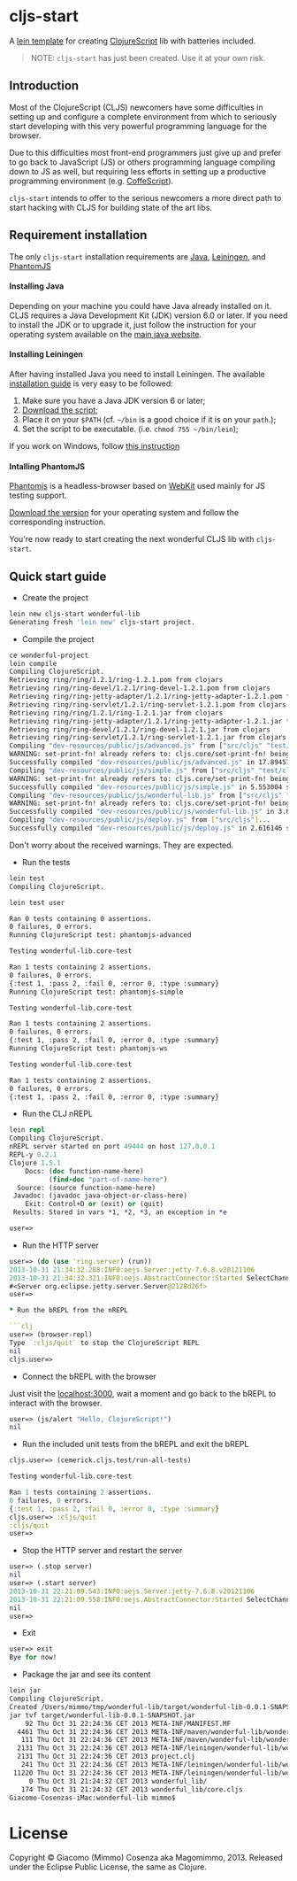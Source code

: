 # cljs-start

A [lein template][1] for creating [ClojureScript][2] lib with
batteries included.

> NOTE: `cljs-start` has just been created. Use it at your own risk.

## Introduction

Most of the ClojureScript (CLJS) newcomers have some difficulties in
setting up and configure a complete environment from which to
seriously start developing with this very powerful programming
language for the browser.

Due to this difficulties most front-end programmers just give up and
prefer to go back to JavaScript (JS) or others programming language
compiling down to JS as well, but requiring less efforts in setting up
a productive programming environment (e.g. [CoffeScript][3]).

`cljs-start` intends to offer to the serious newcomers a more direct
path to start hacking with CLJS for building state of the art libs.

## Requirement installation

The only `cljs-start` installation requirements are [Java][4],
[Leiningen][5], and [PhantomJS][6]

#### Installing Java

Depending on your machine you could have Java already installed on
it. CLJS requires a Java Development Kit (JDK) version 6.0 or
later. If you need to install the JDK or to upgrade it, just follow
the instruction for your operating system available on the
[main java website][7].

#### Installing Leiningen

After having installed Java you need to install Leiningen. The
available [installation guide][7] is very easy to be followed:

1. Make sure you have a Java JDK version 6 or later;
2. [Download the script][8];
3. Place it on your `$PATH` (cf. `~/bin` is a good choice if it is on your `path`.);
4. Set the script to be executable. (i.e. `chmod 755 ~/bin/lein`);

If you work on Windows, follow [this instruction][9]

#### Intalling PhantomJS

[Phantomjs][6] is a headless-browser based on [WebKit][10] used mainly
for JS testing support.

[Download the version][11] for your operating system and follow the
corresponding instruction.

You're now ready to start creating the next wonderful CLJS lib with
`cljs-start`.

## Quick start guide

* Create the project

```bash
lein new cljs-start wonderful-lib
Generating fresh 'lein new' cljs-start project.
```

* Compile the project

```bash
ce wonderful-project
lein compile
Compiling ClojureScript.
Retrieving ring/ring/1.2.1/ring-1.2.1.pom from clojars
Retrieving ring/ring-devel/1.2.1/ring-devel-1.2.1.pom from clojars
Retrieving ring/ring-jetty-adapter/1.2.1/ring-jetty-adapter-1.2.1.pom from clojars
Retrieving ring/ring-servlet/1.2.1/ring-servlet-1.2.1.pom from clojars
Retrieving ring/ring/1.2.1/ring-1.2.1.jar from clojars
Retrieving ring/ring-jetty-adapter/1.2.1/ring-jetty-adapter-1.2.1.jar from clojars
Retrieving ring/ring-devel/1.2.1/ring-devel-1.2.1.jar from clojars
Retrieving ring/ring-servlet/1.2.1/ring-servlet-1.2.1.jar from clojars
Compiling "dev-resources/public/js/advanced.js" from ["src/cljs" "test/cljs"]...
WARNING: set-print-fn! already refers to: cljs.core/set-print-fn! being replaced by: cemerick.cljs.test/set-print-fn! at line 252 /Users/mimmo/tmp/wonderful-lib/target/cljsbuild-compiler-0/cemerick/cljs/test.cljs
Successfully compiled "dev-resources/public/js/advanced.js" in 17.894572 seconds.
Compiling "dev-resources/public/js/simple.js" from ["src/cljs" "test/cljs"]...
WARNING: set-print-fn! already refers to: cljs.core/set-print-fn! being replaced by: cemerick.cljs.test/set-print-fn! at line 252 /Users/mimmo/tmp/wonderful-lib/target/cljsbuild-compiler-1/cemerick/cljs/test.cljs
Successfully compiled "dev-resources/public/js/simple.js" in 5.553004 seconds.
Compiling "dev-resources/public/js/wonderful-lib.js" from ["src/cljs" "test/cljs" "dev-resources/tools/repl"]...
WARNING: set-print-fn! already refers to: cljs.core/set-print-fn! being replaced by: cemerick.cljs.test/set-print-fn! at line 252 /Users/mimmo/tmp/wonderful-lib/target/cljsbuild-compiler-2/cemerick/cljs/test.cljs
Successfully compiled "dev-resources/public/js/wonderful-lib.js" in 3.698392 seconds.
Compiling "dev-resources/public/js/deploy.js" from ["src/cljs"]...
Successfully compiled "dev-resources/public/js/deploy.js" in 2.616146 seconds.
```

Don't worry about the received warnings. They are expected. 

* Run the tests

```bash
lein test
Compiling ClojureScript.

lein test user

Ran 0 tests containing 0 assertions.
0 failures, 0 errors.
Running ClojureScript test: phantomjs-advanced

Testing wonderful-lib.core-test

Ran 1 tests containing 2 assertions.
0 failures, 0 errors.
{:test 1, :pass 2, :fail 0, :error 0, :type :summary}
Running ClojureScript test: phantomjs-simple

Testing wonderful-lib.core-test

Ran 1 tests containing 2 assertions.
0 failures, 0 errors.
{:test 1, :pass 2, :fail 0, :error 0, :type :summary}
Running ClojureScript test: phantomjs-ws

Testing wonderful-lib.core-test

Ran 1 tests containing 2 assertions.
0 failures, 0 errors.
{:test 1, :pass 2, :fail 0, :error 0, :type :summary}
```

* Run the CLJ nREPL

```clj
lein repl
Compiling ClojureScript.
nREPL server started on port 49444 on host 127.0.0.1
REPL-y 0.2.1
Clojure 1.5.1
    Docs: (doc function-name-here)
          (find-doc "part-of-name-here")
  Source: (source function-name-here)
 Javadoc: (javadoc java-object-or-class-here)
    Exit: Control+D or (exit) or (quit)
 Results: Stored in vars *1, *2, *3, an exception in *e

user=>
```

* Run the HTTP server

```clj
user=> (do (use 'ring.server) (run))
2013-10-31 21:34:32.288:INFO:oejs.Server:jetty-7.6.8.v20121106
2013-10-31 21:34:32.321:INFO:oejs.AbstractConnector:Started SelectChannelConnector@0.0.0.0:3000
#<Server org.eclipse.jetty.server.Server@2128d26f>
user=>

* Run the bREPL from the nREPL

```clj
user=> (browser-repl)
Type `:cljs/quit` to stop the ClojureScript REPL
nil
cljs.user=>
```

* Connect the bREPL with the browser

Just visit the [localhost:3000][12], wait a moment and go back to the
bREPL to interact with the browser.

```clj
user=> (js/alert "Hello, ClojureScript!")
nil
```

* Run the included unit tests from the bREPL and exit the bREPL

```clj
cljs.user=> (cemerick.cljs.test/run-all-tests)

Testing wonderful-lib.core-test

Ran 1 tests containing 2 assertions.
0 failures, 0 errors.
{:test 1, :pass 2, :fail 0, :error 0, :type :summary}
cljs.user=> :cljs/quit
:cljs/quit
user=>
```

* Stop the HTTP server and restart the server

```clj
user=> (.stop server)
nil
user=> (.start server)
2013-10-31 22:21:09.543:INFO:oejs.Server:jetty-7.6.8.v20121106
2013-10-31 22:21:09.558:INFO:oejs.AbstractConnector:Started SelectChannelConnector@0.0.0.0:3000
nil
user=>
```

* Exit

```clj
user=> exit
Bye for now!
```

* Package the jar and see its content

```bash
lein jar
Compiling ClojureScript.
Created /Users/mimmo/tmp/wonderful-lib/target/wonderful-lib-0.0.1-SNAPSHOT.jar
jar tvf target/wonderful-lib-0.0.1-SNAPSHOT.jar
    92 Thu Oct 31 22:24:36 CET 2013 META-INF/MANIFEST.MF
  4461 Thu Oct 31 22:24:36 CET 2013 META-INF/maven/wonderful-lib/wonderful-lib/pom.xml
   111 Thu Oct 31 22:24:36 CET 2013 META-INF/maven/wonderful-lib/wonderful-lib/pom.properties
  2131 Thu Oct 31 22:24:36 CET 2013 META-INF/leiningen/wonderful-lib/wonderful-lib/project.clj
  2131 Thu Oct 31 22:24:36 CET 2013 project.clj
   241 Thu Oct 31 22:24:36 CET 2013 META-INF/leiningen/wonderful-lib/wonderful-lib/README.md
 11220 Thu Oct 31 22:24:36 CET 2013 META-INF/leiningen/wonderful-lib/wonderful-lib/LICENSE
     0 Thu Oct 31 21:24:32 CET 2013 wonderful_lib/
   174 Thu Oct 31 21:24:32 CET 2013 wonderful_lib/core.cljs
Giacomo-Cosenzas-iMac:wonderful-lib mimmo$
```

# License

Copyright © Giacomo (Mimmo) Cosenza aka Magomimmo, 2013. Released
under the Eclipse Public License, the same as Clojure.

[1]: https://github.com/technomancy/leiningen/blob/master/doc/TEMPLATES.md
[2]: https://github.com/clojure/clojurescript
[3]: http://coffeescript.org/
[4]: http://www.java.com/en/
[5]: https://github.com/technomancy/leiningen
[6]: http://phantomjs.org/download.html
[7]: https://github.com/technomancy/leiningen#installation
[8]: https://raw.github.com/technomancy/leiningen/stable/bin/lein
[9]: https://github.com/technomancy/leiningen#windows
[10]: http://www.webkit.org/
[11]: http://phantomjs.org/download.html
[12]: http://localhost:3000/
